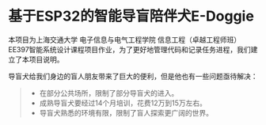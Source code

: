 # 基于ESP32的智能导盲陪伴犬E-Doggie

本项目为上海交通大学 电子信息与电气工程学院 信息工程（卓越工程师班）EE397智能系统设计课程项目作业，为了更好地管理代码和记录任务进程，我们建立了本项目说明。

导盲犬给我们身边的盲人朋友带来了巨大的便利，但是他也有一些问题亟待解决：
> * 在部分公共场所，限制了部分导盲犬的进入。
> * 成熟导盲犬要经过14个月培训，花费12万到15万左右。
> * 导盲犬熟悉的环境有限，限制了盲人探索更广阔的世界。
